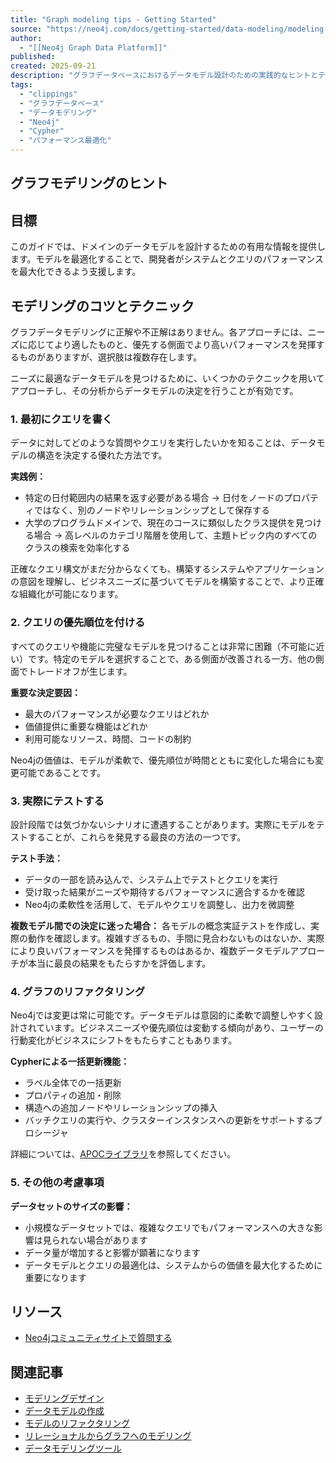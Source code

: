 ```yaml
---
title: "Graph modeling tips - Getting Started"
source: "https://neo4j.com/docs/getting-started/data-modeling/modeling-tips/"
author:
  - "[[Neo4j Graph Data Platform]]"
published: 
created: 2025-09-21
description: "グラフデータベースにおけるデータモデル設計のための実践的なヒントとテクニック。システムとクエリのパフォーマンスを最大化するためのモデル最適化手法を解説。"
tags:
  - "clippings"
  - "グラフデータベース"
  - "データモデリング"
  - "Neo4j"
  - "Cypher"
  - "パフォーマンス最適化"
---
```


## グラフモデリングのヒント

## 目標

このガイドでは、ドメインのデータモデルを設計するための有用な情報を提供します。モデルを最適化することで、開発者がシステムとクエリのパフォーマンスを最大化できるよう支援します。

## モデリングのコツとテクニック

グラフデータモデリングに正解や不正解はありません。各アプローチには、ニーズに応じてより適したものと、優先する側面でより高いパフォーマンスを発揮するものがありますが、選択肢は複数存在します。

ニーズに最適なデータモデルを見つけるために、いくつかのテクニックを用いてアプローチし、その分析からデータモデルの決定を行うことが有効です。

### 1. 最初にクエリを書く

データに対してどのような質問やクエリを実行したいかを知ることは、データモデルの構造を決定する優れた方法です。

**実践例：**

- 特定の日付範囲内の結果を返す必要がある場合 → 日付をノードのプロパティではなく、別のノードやリレーションシップとして保存する
- 大学のプログラムドメインで、現在のコースに類似したクラス提供を見つける場合 → 高レベルのカテゴリ階層を使用して、主題トピック内のすべてのクラスの検索を効率化する

正確なクエリ構文がまだ分からなくても、構築するシステムやアプリケーションの意図を理解し、ビジネスニーズに基づいてモデルを構築することで、より正確な組織化が可能になります。

### 2. クエリの優先順位を付ける

すべてのクエリや機能に完璧なモデルを見つけることは非常に困難（不可能に近い）です。特定のモデルを選択することで、ある側面が改善される一方、他の側面でトレードオフが生じます。

**重要な決定要因：**

- 最大のパフォーマンスが必要なクエリはどれか
- 価値提供に重要な機能はどれか
- 利用可能なリソース、時間、コードの制約

Neo4jの価値は、モデルが柔軟で、優先順位が時間とともに変化した場合にも変更可能であることです。

### 3. 実際にテストする

設計段階では気づかないシナリオに遭遇することがあります。実際にモデルをテストすることが、これらを発見する最良の方法の一つです。

**テスト手法：**

- データの一部を読み込んで、システム上でテストとクエリを実行
- 受け取った結果がニーズや期待するパフォーマンスに適合するかを確認
- Neo4jの柔軟性を活用して、モデルやクエリを調整し、出力を微調整

**複数モデル間での決定に迷った場合：**
各モデルの概念実証テストを作成し、実際の動作を確認します。複雑すぎるもの、手間に見合わないものはないか、実際により良いパフォーマンスを発揮するものはあるか、複数データモデルアプローチが本当に最良の結果をもたらすかを評価します。

### 4. グラフのリファクタリング

Neo4jでは変更は常に可能です。データモデルは意図的に柔軟で調整しやすく設計されています。ビジネスニーズや優先順位は変動する傾向があり、ユーザーの行動変化がビジネスにシフトをもたらすこともあります。

**Cypherによる一括更新機能：**

- ラベル全体での一括更新
- プロパティの追加・削除
- 構造への追加ノードやリレーションシップの挿入
- バッチクエリの実行や、クラスターインスタンスへの更新をサポートするプロシージャ

詳細については、[APOCライブラリ](https://neo4j.com/docs/apoc/current/)を参照してください。

### 5. その他の考慮事項

**データセットのサイズの影響：**

- 小規模なデータセットでは、複雑なクエリでもパフォーマンスへの大きな影響は見られない場合があります
- データ量が増加すると影響が顕著になります
- データモデルとクエリの最適化は、システムからの価値を最大化するために重要になります

## リソース

- [Neo4jコミュニティサイトで質問する](https://community.neo4j.com/)

## 関連記事

- [モデリングデザイン](../modeling-designs/)
- [データモデルの作成](../tutorial-data-modeling/)
- [モデルのリファクタリング](../tutorial-refactoring/)
- [リレーショナルからグラフへのモデリング](../relational-to-graph-modeling/)
- [データモデリングツール](../data-modeling-tools/)
